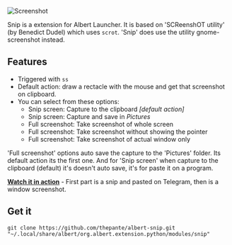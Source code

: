 ![Screenshot](https://i.imgur.com/ByrrQJA.png)


Snip is a extension for Albert Launcher. It is based on 'SCReenshOT utility' (by Benedict Dudel) which uses `scrot`. 'Snip' does use the utility gnome-screenshot instead.

## Features
* Triggered with `ss `
* Default action: draw a rectacle with the mouse and get that screenshot on clipboard.
* You can select from these options:
	* Snip screen: Capture to the clipboard _[default action]_
	* Snip screen: Capture and save in _Pictures_
	* Full screenshot: Take screenshot of whole screen
 	* Full screenshot: Take screenshot without showing the pointer
	* Full screenshot: Take screenshot of actual window only

'Full screenshot' options auto save the capture to the 'Pictures' folder. Its default action its the first one. And for 'Snip screen' when capture to the clipboard (default) it's doesn't auto save, it's for paste it on a program.  

[**Watch it in action**](https://i.imgur.com/CO1Qh8L.mp4) - First part is a snip and pasted on Telegram, then is a window screenshot.

## Get it
```
git clone https://github.com/thepante/albert-snip.git "~/.local/share/albert/org.albert.extension.python/modules/snip"
```
